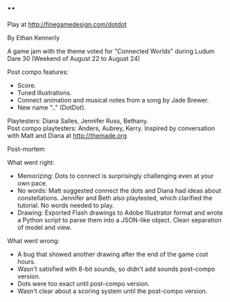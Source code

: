 ..
==

Play at http://finegamedesign.com/dotdot

By Ethan Kennerly

A game jam with the theme voted for "Connected Worlds" during Ludum Dare 30 (Weekend of August 22 to August 24)

Post compo features:  
+ Score.
+ Tuned illustrations.
+ Connect animation and musical notes from a song by Jade Brewer.
+ New name ".." (DotDot).

Playtesters:  Diana Salles, Jennifer Russ, Bethany.  
Post compo playtesters:  Anders, Aubrey, Kerry.
Inspired by conversation with Matt and Diana at http://themade.org

Post-mortem

What went right:
+ Memorizing:  Dots to connect is surprisingly challenging even at your own pace.
+ No words:  Matt suggested connect the dots and Diana had ideas about constellations.  Jennifer and Beth also playtested, which clarified the tutorial.  No words needed to play.
+ Drawing:  Exported Flash drawings to Adobe Illustrator format and wrote a Python script to parse them into a JSON-like object.  Clean separation of model and view.

What went wrong:
- A bug that showed another drawing after the end of the game cost hours.
- Wasn't satisfied with 8-bit sounds, so didn't add sounds post-compo version.
- Dots were too exact until post-compo version.
- Wasn't clear about a scoring system until the post-compo version.

